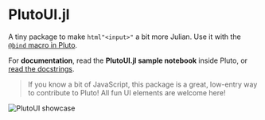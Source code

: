 # PlutoUI.jl

A tiny package to make `html"<input>"` a bit more Julian. Use it with the [`@bind` macro in Pluto](https://github.com/fonsp/Pluto.jl).

For **documentation**, read the **PlutoUI.jl sample notebook** inside Pluto, or [read the docstrings](https://juliahub.com/docs/PlutoUI/abXFp/0.6.3/autodocs/).

> If you know a bit of JavaScript, this package is a great, low-entry way to contribute to Pluto! All fun UI elements are welcome here!

![PlutoUI showcase](https://user-images.githubusercontent.com/6933510/79402968-cc203300-7f8d-11ea-8f4c-7b136a5419ef.gif)
